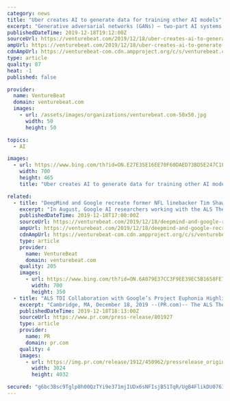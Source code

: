 ```yaml
---
category: news
title: "Uber creates AI to generate data for training other AI models"
excerpt: "Generative adversarial networks (GANs) — two-part AI systems consisting of generators that create samples and discriminators that attempt to distinguish between the generated samples and real-world samples — have countless uses, and one of them is producing synthetic data. Researchers at Uber recently leveraged this in a paper titled ..."
publishedDateTime: 2019-12-18T19:12:00Z
sourceUrl: https://venturebeat.com/2019/12/18/uber-creates-ai-to-generate-data-for-training-other-ai-models/
ampUrl: https://venturebeat.com/2019/12/18/uber-creates-ai-to-generate-data-for-training-other-ai-models/amp/
cdnAmpUrl: https://venturebeat-com.cdn.ampproject.org/c/s/venturebeat.com/2019/12/18/uber-creates-ai-to-generate-data-for-training-other-ai-models/amp/
type: article
quality: 87
heat: -1
published: false

provider:
  name: VentureBeat
  domain: venturebeat.com
  images:
    - url: /assets/images/organizations/venturebeat.com-50x50.jpg
      width: 50
      height: 50

topics:
  - AI

images:
  - url: https://www.bing.com/th?id=ON.E27E35E16EE70F60DAED73BD5E247C1F
    width: 700
    height: 465
    title: "Uber creates AI to generate data for training other AI models"

related:
  - title: "DeepMind and Google recreate former NFL linebacker Tim Shaw’s voice using AI"
    excerpt: "In August, Google AI researchers working with the ALS Therapy Development Institute shared details about Project Euphonia, a speech-to-text transcription service for people with speaking impairments. They showed that, using data sets of audio from both native and non-native English speakers with neurodegenerative diseases and techniques from ..."
    publishedDateTime: 2019-12-18T17:00:00Z
    sourceUrl: https://venturebeat.com/2019/12/18/deepmind-and-google-recreate-former-nfl-linebacker-tim-shaws-voice-using-ai/
    ampUrl: https://venturebeat.com/2019/12/18/deepmind-and-google-recreate-former-nfl-linebacker-tim-shaws-voice-using-ai/amp/
    cdnAmpUrl: https://venturebeat-com.cdn.ampproject.org/c/s/venturebeat.com/2019/12/18/deepmind-and-google-recreate-former-nfl-linebacker-tim-shaws-voice-using-ai/amp/
    type: article
    provider:
      name: VentureBeat
      domain: venturebeat.com
    quality: 205
    images:
      - url: https://www.bing.com/th?id=ON.6A079E37CC3F9EE39EC5B1658FE7FAAC
        width: 700
        height: 350
  - title: "ALS TDI Collaboration with Google’s Project Euphonia Highlighted in Documentary Series Featuring Former NFL..."
    excerpt: "Cambridge, MA, December 18, 2019 --(PR.com)-- The ALS Therapy Development Institute (ALS TDI), the world’s foremost ... of “The Age of A.I.,” a new YouTube Originals documentary series that takes an immersive look at artificial intelligence and its potential to change the world. The new learning series is hosted by Robert Downey Jr ..."
    publishedDateTime: 2019-12-18T18:13:00Z
    sourceUrl: https://www.pr.com/press-release/801927
    type: article
    provider:
      name: PR
      domain: pr.com
    quality: 4
    images:
      - url: https://img.pr.com/release/1912/450962/pressrelease_original_450962_1576690507.jpg
        width: 3024
        height: 4032

secured: "g6bc3Bsc9Tglp8h00QzTYi9e371mjIUDx6sNFIsjB51TqR/UgB4FlikDU076IW0B3eckQxCQAkZlzI5vF1ijeUcUb76arcI5VNzjTSWlOtj4i+2dIaQOm78iKSU7WxRI1rCUyQS5/Qpl1PZjujTMa/kSLYFLTS7AACgZOB6U3QeyQfySR2KfhYmjBeCPkm4fxh33gfvxWTU8q0u8nR2S7m8if/d3ndT09BG4Eh3Tg6id5vxtiDBTJ026ww0Tfk5ZX3pG7FMEVKpiwQgKofayoA==;A7aaZaKfXuusGaGoDGqBtw=="
---
```


